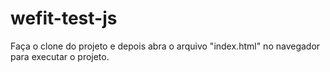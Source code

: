 # wefit-test-js

Faça o clone do projeto e depois abra o arquivo "index.html" no navegador para executar o projeto.